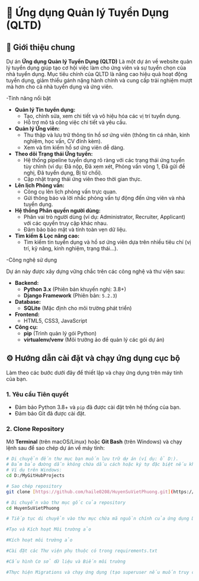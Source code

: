 # 🚀 Ứng dụng Quản lý Tuyển Dụng (QLTD)

## 🌟 Giới thiệu chung

Dự án **Ứng dụng Quản lý Tuyển Dụng (QLTD)** 
Là một dự án về website quản lý tuyển dụng giúp tạo cơ hội việc làm cho ứng viên và sự tuyển chọn của nhà tuyển dụng.
Mục tiêu chính của QLTD là nâng cao hiệu quả hoạt động tuyển dụng, giảm thiểu gánh nặng hành chính và cung cấp trải nghiệm mượt mà hơn cho cả nhà tuyển dụng và ứng viên.

 -Tính năng nổi bật

* **Quản lý Tin tuyển dụng:**
    * Tạo, chỉnh sửa, xem chi tiết và vô hiệu hóa các vị trí tuyển dụng.
    * Hỗ trợ mô tả công việc chi tiết và yêu cầu.
* **Quản lý Ứng viên:**
    * Thu thập và lưu trữ thông tin hồ sơ ứng viên (thông tin cá nhân, kinh nghiệm, học vấn, CV đính kèm).
    * Xem và tìm kiếm hồ sơ ứng viên dễ dàng.
* **Theo dõi Trạng thái Ứng tuyển:**
    * Hệ thống pipeline tuyển dụng rõ ràng với các trạng thái ứng tuyển tùy chỉnh (ví dụ: Đã nộp, Đã xem xét, Phỏng vấn vòng 1, Đã gửi đề nghị, Đã tuyển dụng, Bị từ chối).
    * Cập nhật trạng thái ứng viên theo thời gian thực.
* **Lên lịch Phỏng vấn:**
    * Công cụ lên lịch phỏng vấn trực quan.
    * Gửi thông báo và lời nhắc phỏng vấn tự động đến ứng viên và nhà tuyển dụng.
* **Hệ thống Phân quyền người dùng:**
    * Phân vai trò người dùng (ví dụ: Administrator, Recruiter, Applicant) với các quyền truy cập khác nhau.
    * Đảm bảo bảo mật và tính toàn vẹn dữ liệu.
* **Tìm kiếm & Lọc nâng cao:**
    * Tìm kiếm tin tuyển dụng và hồ sơ ứng viên dựa trên nhiều tiêu chí (vị trí, kỹ năng, kinh nghiệm, trạng thái...).

-Công nghệ sử dụng

Dự án này được xây dựng vững chắc trên các công nghệ và thư viện sau:

* **Backend:**
    * **Python 3.x** (Phiên bản khuyến nghị: 3.8+)
    * **Django Framework** (Phiên bản: `5.2.3`)
* **Database:**
    * **SQLite** (Mặc định cho môi trường phát triển)
* **Frontend:**
    * HTML5, CSS3, JavaScript
* **Công cụ:**
    * **pip** (Trình quản lý gói Python)
    * **virtualenv/venv** (Môi trường ảo để quản lý các gói dự án)

## ⚙ Hướng dẫn cài đặt và chạy ứng dụng cục bộ

Làm theo các bước dưới đây để thiết lập và chạy ứng dụng trên máy tính của bạn.

### 1. Yêu cầu Tiên quyết

* Đảm bảo Python 3.8+ và `pip` đã được cài đặt trên hệ thống của bạn.
* Đảm bảo Git đã được cài đặt.

### 2. Clone Repository

Mở **Terminal** (trên macOS/Linux) hoặc **Git Bash** (trên Windows) và chạy lệnh sau để sao chép dự án về máy tính:

```bash
# Di chuyển đến thư mục bạn muốn lưu trữ dự án (ví dụ: ổ D:).
# Đảm bảo đường dẫn không chứa dấu cách hoặc ký tự đặc biệt nếu không dùng dấu ngoặc kép.
# Ví dụ trên Windows:
cd D:/MyGitHubProjects

# Sao chép repository
git clone [https://github.com/haile0208/HuyenSuVietPhuong.git](https://github.com/haile0208/HuyenSuVietPhuong.git)

# Di chuyển vào thư mục gốc của repository
cd HuyenSuVietPhuong

# Tiếp tục di chuyển vào thư mục chứa mã nguồn chính của ứng dụng Django (nơi có manage.py)

#Tạo và Kích hoạt Môi trường ảo

#Kích hoạt môi trường ảo

#Cài đặt các Thư viện phụ thuộc có trong requirements.txt

#Cấu hình Cơ sở dữ liệu và Biến môi trường

#Thực hiện Migrations và chạy ứng dụng (tạo superuser nếu muốn truy cập vào trang quản trị Django - admin)

